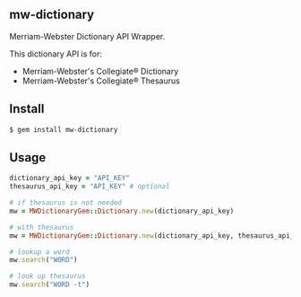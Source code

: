 ## mw-dictionary
Merriam-Webster Dictionary API Wrapper.

This dictionary API is for:
- Merriam-Webster's Collegiate® Dictionary
- Merriam-Webster's Collegiate® Thesaurus

## Install
```sh
$ gem install mw-dictionary
```

## Usage
```rb
dictionary_api_key = "API_KEY" 
thesaurus_api_key = "API_KEY" # optional

# if thesaurus is not needed
mw = MWDictionaryGem::Dictionary.new(dictionary_api_key)

# with thesaurus
mw = MWDictionaryGem::Dictionary.new(dictionary_api_key, thesaurus_api_key)

# lookup a word
mw.search("WORD")

# look up thesaurus
mw.search("WORD -t")
```
